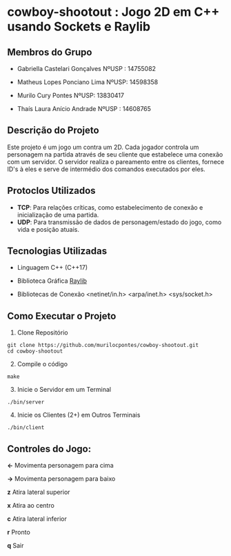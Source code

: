 # cowboy-shootout : Jogo 2D em C++ usando Sockets e Raylib
## Membros do Grupo

- Gabriella Castelari Gonçalves NºUSP : 14755082

- Matheus Lopes Ponciano Lima NºUSP: 14598358

- Murilo Cury Pontes NºUSP: 13830417

- Thaís Laura Anício Andrade NºUSP : 14608765

## Descrição do Projeto
Este projeto é um jogo um contra um 2D. Cada jogador controla um personagem na partida através de seu cliente que estabelece uma conexão com um servidor. O servidor realiza o pareamento entre os clientes, fornece ID's à eles e serve de intermédio dos comandos executados por eles.

## Protoclos Utilizados
- **TCP**: Para relações críticas, como estabelecimento de conexão e inicialização de uma partida.
- **UDP**: Para transmissão de dados de personagem/estado do jogo, como vida e posição atuais.

## Tecnologias Utilizadas

- Linguagem C++ (C++17)

- Biblioteca Gráfica [Raylib](https://www.raylib.com/index.html)

- Bibliotecas de Conexão <netinet/in.h> <arpa/inet.h> <sys/socket.h>

## Como Executar o Projeto
1. Clone Repositório
```
git clone https://github.com/murilocpontes/cowboy-shootout.git
cd cowboy-shootout
```
2. Compile o código
```
make
```
3. Inicie o Servidor em um Terminal
```
./bin/server
```
4. Inicie os Clientes (2+) em Outros Terminais
```
./bin/client
```

## Controles do Jogo:

**<-** Movimenta personagem para cima

**->** Movimenta personagem para baixo

**z** Atira lateral superior

**x** Atira ao centro

**c** Atira lateral inferior

**r** Pronto

**q** Sair
